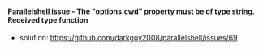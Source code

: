 #### Parallelshell issue - The "options.cwd" property must be of type string. Received type function
 - solution: https://github.com/darkguy2008/parallelshell/issues/69
